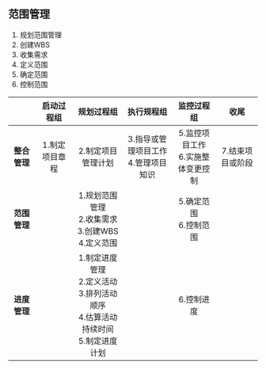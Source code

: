 ## 范围管理
1.  规划范围管理
2.  创建WBS
3.  收集需求
4.  定义范围
5.  确定范围
6.  控制范围

||启动过程组|规划过程组|执行规程组|监控过程组|收尾
|:-:|:-:|:-:|:-:|:-:|:-:|
|**整合管理**|1.制定项目章程|2.制定项目管理计划|3.指导或管理项目工作<br>4.管理项目知识|5.监控项目工作<br>6.实施整体变更控制|7.结束项目或阶段
|<b>范围管理</b>||1.规划范围管理<br>2.收集需求<br>3.创建WBS<br>4.定义范围||5.确定范围<br>6.控制范围
|<b>进度管理</b>||1.制定进度管理<br>2.定义活动<br>3.排列活动顺序<br>4.估算活动持续时间<br>5.制定进度计划||6.控制进度